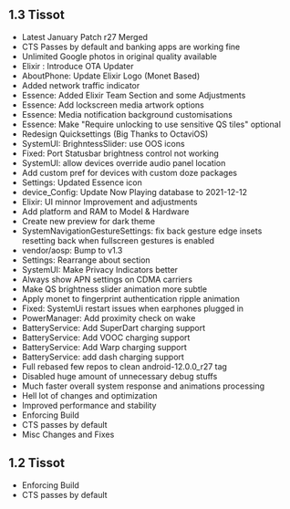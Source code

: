 ## 1.3 Tissot

- Latest January Patch r27 Merged
- CTS Passes by default and banking apps are working fine
- Unlimited Google photos in original quality available
- Elixir : Introduce OTA Updater
- AboutPhone: Update Elixir Logo (Monet Based)
- Added network traffic indicator
- Essence: Added Elixir Team Section and some Adjustments 
- Essence: Add lockscreen media artwork options 
- Essence: Media notification background customisations
- Essence: Make "Require unlocking to use sensitive QS tiles" optional
- Redesign Quicksettings (Big Thanks to OctaviOS)
- SystemUI: BrighntessSlider: use OOS icons 
- Fixed: Port Statusbar brightness control not working
- SystemUI: allow devices override audio panel location
- Add custom pref for devices with custom doze packages
- Settings: Updated Essence icon 
- device_Config: Update Now Playing database to 2021-12-12
- Elixir: UI minnor Improvement and adjustments 
- Add platform and RAM to Model & Hardware 
- Create new preview for dark theme
- SystemNavigationGestureSettings: fix back gesture edge insets resetting back when fullscreen gestures is enabled
- vendor/aosp: Bump to v1.3 
- Settings: Rearrange about section 
- SystemUI: Make Privacy Indicators better
- Always show APN settings on CDMA carriers
- Make QS brightness slider animation more subtle 
- Apply monet to fingerprint authentication ripple animation
- Fixed: SystemUi restart issues when earphones plugged in
- PowerManager: Add proximity check on wake 
- BatteryService: Add SuperDart charging support 
- BatteryService: Add VOOC charging support 
- BatteryService: Add Warp charging support 
- BatteryService: add dash charging support
- Full rebased few repos to clean android-12.0.0_r27 tag
- Disabled huge amount of unnecessary debug stuffs
- Much faster overall system response and animations processing
- Hell lot of changes and optimization 
- Improved performance and stability
- Enforcing Build
- CTS passes by default
- Misc Changes and Fixes

## 1.2 Tissot

- Enforcing Build
- CTS passes by default

